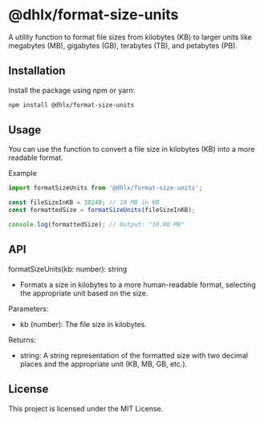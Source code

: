 # @dhlx/format-size-units

A utility function to format file sizes from kilobytes (KB) to larger units like megabytes (MB), gigabytes (GB), terabytes (TB), and petabytes (PB).

## Installation

Install the package using npm or yarn:

```bash
npm install @dhlx/format-size-units
```


## Usage
You can use the function to convert a file size in kilobytes (KB) into a more readable format.

Example

```js
import formatSizeUnits from '@dhlx/format-size-units';

const fileSizeInKB = 10240; // 10 MB in KB
const formattedSize = formatSizeUnits(fileSizeInKB);

console.log(formattedSize); // Output: "10.00 MB"
```

## API
formatSizeUnits(kb: number): string

* Formats a size in kilobytes to a more human-readable format, selecting the appropriate unit based on the size.

Parameters:
    
* kb (number): The file size in kilobytes.

Returns:

* string: A string representation of the formatted size with two decimal places and the appropriate unit (KB, MB, GB, etc.).
## License
This project is licensed under the MIT License.